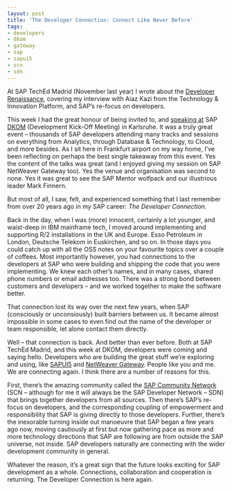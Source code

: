 ```yaml
---
layout: post
title: 'The Developer Connection: Connect Like Never Before'
tags:
- developers
- dkom
- gateway
- sap
- sapui5
- scn
- sdn
---
```



At SAP TechEd Madrid (November last year) I wrote about the [Developer Renaissance](/blog/posts/2011/11/10/the-developer-renaissance/), covering my interview with Aiaz Kazi from the Technology & Innovation Platform, and SAP’s re-focus on developers.

This week I had the great honour of being invited to, and [speaking at](http://www.flickr.com/photos/finnern/6880455744/) SAP [DKOM](http://www.youtube.com/watch?v=6Opmj8M_tBw) (Development Kick-Off Meeting) in Karlsruhe. It was a truly great event – thousands of SAP developers attending many tracks and sessions on everything from Analytics, through Database & Technology, to Cloud, and more besides. As I sit here in Frankfurt airport on my way home, I’ve been reflecting on perhaps the best single takeaway from this event. Yes the content of the talks was great (and I enjoyed giving my session on SAP NetWeaver Gateway too). Yes the venue and organisation was second to none. Yes it was great to see the SAP Mentor wolfpack and our illustrious leader Mark Finnern.

But most of all, I saw, felt, and experienced something that I last remember from over 20 years ago in my SAP career: *The Developer Connection*.

Back in the day, when I was (more) innocent, certainly a lot younger, and waist-deep in IBM mainframe tech, I moved around implementing and supporting R/2 installations in the UK and Europe. Esso Petroleum in London, Deutsche Telekom in Euskirchen, and so on. In those days you could catch up with all the OSS notes on your favourite topics over a couple of coffees. Most importantly however, you had connections to the developers at SAP who were building and shipping the code that you were implementing. We knew each other’s names, and in many cases, shared phone numbers or email addresses too. There was a strong bond between customers and developers – and we worked together to make the software better.

That connection lost its way over the next few years, when SAP (consciously or unconsiously) built barriers between us. It became almost impossible in some cases to even find out the name of the developer or team responsible, let alone contact them directly.

Well – that connection is back. And better than ever before. Both at SAP TechEd Madrid, and this week at DKOM, developers were coming and saying hello. Developers who are building the great stuff we’re exploring and using, like [SAPUI5](http://www.sdn.sap.com/irj/sdn/index?rid=/webcontent/uuid/20a34ae7-762d-2f10-c994-db2e898d5f70) and [NetWeaver Gateway](http://scn.sap.com/community/netweaver-gateway). People like you and me. We are connecting again. I think there are a number of reasons for this.

First, there’s the amazing community called the [SAP Community Network](http://scn.sap.com/welcome) (SCN – although for me it will always be the SAP Developer Network – SDN) that brings together developers from all sources. Then there’s SAP’s re-focus on developers, and the corresponding coupling of empowerment and responsibility that SAP is giving directly to those developers. Further, there’s the inexorable turning inside out manoeuvre that SAP began a few years ago now, moving cautiously at first but now gathering pace as more and more technology directions that SAP are following are from outside the SAP universe, not inside. SAP developers naturally are connecting with the wider development community in general.

Whatever the reason, it’s a great sign that the future looks exciting for SAP development as a whole. Connections, collaboration and cooperation is returning. The Developer Connection is here again.


